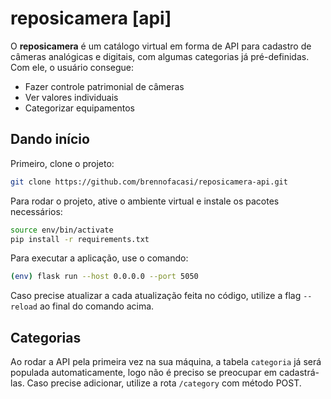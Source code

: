 # reposicamera [api]

O **reposicamera** é um catálogo virtual em forma de API para cadastro de câmeras analógicas e digitais, com algumas categorias já pré-definidas. Com ele, o usuário consegue:

- Fazer controle patrimonial de câmeras
- Ver valores individuais
- Categorizar equipamentos

## Dando início

Primeiro, clone o projeto:
```bash
git clone https://github.com/brennofacasi/reposicamera-api.git
```
Para rodar o projeto, ative o ambiente virtual e instale os pacotes necessários:

```bash
source env/bin/activate
pip install -r requirements.txt
```
Para executar a aplicação, use o comando:

```bash
(env) flask run --host 0.0.0.0 --port 5050
```
Caso precise atualizar a cada atualização feita no código, utilize a flag `--reload` ao final do comando acima.

## Categorias

Ao rodar a API pela primeira vez na sua máquina, a tabela `categoria` já será populada automaticamente, logo não é preciso se preocupar em cadastrá-las. Caso precise adicionar, utilize a rota `/category` com método POST.